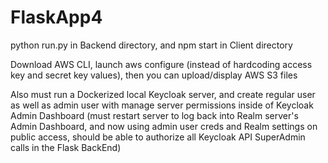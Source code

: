 # FlaskApp4

python run.py in Backend directory, and npm start in Client directory

Download AWS CLI, launch aws configure (instead of hardcoding access key and secret key values), then you can upload/display AWS S3 files

Also must run a Dockerized local Keycloak server, and create regular user as well as admin user with manage server permissions inside of Keycloak Admin Dashboard (must restart server to log back into Realm server's Admin Dashboard, and now using admin user creds and Realm settings on public access, should be able to authorize all Keycloak API SuperAdmin calls in the Flask BackEnd)
